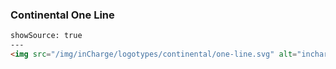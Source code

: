 ### Continental One Line

```html
showSource: true
---
<img src="/img/inCharge/logotypes/continental/one-line.svg" alt="incharge-logotype-continental-one-line" />
```
